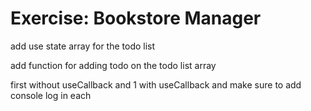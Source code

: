 # Exercise: Bookstore Manager

add use state array for the todo list

add function for adding todo on the todo list array

first without useCallback and 1 with useCallback and make sure to add console log in each
